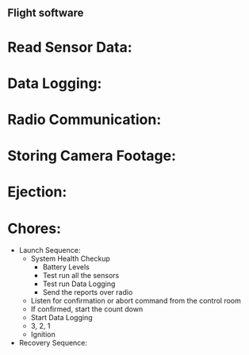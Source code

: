 ## Flight software

# Read Sensor Data:

# Data Logging:

# Radio Communication:

# Storing Camera Footage:

# Ejection:


# Chores:
- Launch Sequence:
    - System Health Checkup
        - Battery Levels
        - Test run all the sensors
        - Test run Data Logging
        - Send the reports over radio
    - Listen for confirmation or abort command from the control room
    - If confirmed, start the count down
    - Start Data Logging
    - 3, 2, 1
    - Ignition
- Recovery Sequence:

